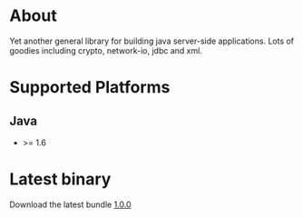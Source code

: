 # About
Yet another general library for building java server-side applications. Lots of goodies including crypto, network-io, jdbc and xml.

# Supported Platforms
## Java
* &gt;= 1.6

# Latest binary
Download the latest bundle [1.0.0](http://www.zotoh.com/packages/fxcore/stable/1.0.0/fxcore-1.0.0.zip)


